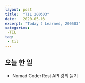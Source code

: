 ```yaml
---
layout: post
title:  "TIL 200503"
date:   2020-05-03
excerpt: "Today I Learned, 200503"
categories: 
 -TIL
tag:
 - til
---
```

## 오늘 한 일

* Nomad Coder Rest API 강의 듣기
